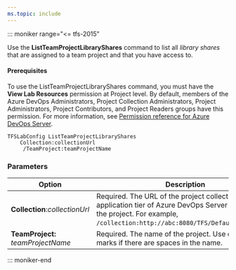 ```yaml
---
ms.topic: include
---
```


::: moniker range="<= tfs-2015"

Use the **ListTeamProjectLibraryShares** command to list all *library shares* that are assigned to a team project and that you have access to.

#### Prerequisites

To use the ListTeamProjectLibraryShares command, you must have the **View Lab Resources** permission at Project level. By default, members of the Azure DevOps Administrators, Project Collection Administrators, Project Administrators, Project Contributors, and Project Readers groups have this permission. For more information, see [Permission reference for Azure DevOps Server](/azure/devops/security/permissions).

```
TFSLabConfig ListTeamProjectLibraryShares
    Collection:collectionUrl
     /TeamProject:teamProjectName
```

### Parameters

|Option|Description|
|---|---|
|**Collection**:*collectionUrl*|Required. The URL of the project collection on the application tier of Azure DevOps Server that contains the project. For example, `/collection:http://abc:8080/TFS/DefaultCollection`.|
|**TeamProject:**  *teamProjectName*|Required. The name of the project. Use quotation marks if there are spaces in the name.|

::: moniker-end